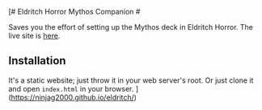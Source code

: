 [# Eldritch Horror Mythos Companion #

Saves you the effort of setting up the Mythos deck in Eldritch Horror. The live
site is [here]([https://ninjag2000.github.io/Eldritch/]).

## Installation ##

It's a static website; just throw it in your web server's root. Or just clone it
and open `index.html` in your browser.
](https://ninjag2000.github.io/eldritch/)
